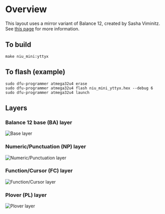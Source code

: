 # Overview

This layout uses a mirror variant of Balance 12, created by Sasha Viminitz. See [this page](https://mathematicalmulticore.wordpress.com/the-keyboard-layout-project/) 
for more information.

## To build

```
make niu_mini:yttyx
```

## To flash (example)

```
sudo dfu-programmer atmega32u4 erase
sudo dfu-programmer atmega32u4 flash niu_mini_yttyx.hex --debug 6
sudo dfu-programmer atmega32u4 launch
```

## Layers

### Balance 12 base (BA) layer
![Base layer](https://i.imgur.com/Qka8zUl.png)

### Numeric/Punctuation (NP) layer
![Numeric/Punctuation layer](https://i.imgur.com/GgZ0PCq.png)

### Function/Cursor (FC) layer
![Function/Cursor layer](https://i.imgur.com/zcVID2d.png)

### Plover (PL) layer
![Plover layer](https://i.imgur.com/RikOGXe.png)
